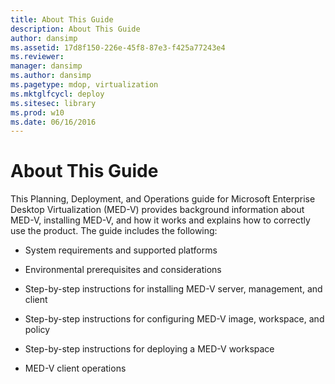 ```yaml
---
title: About This Guide
description: About This Guide
author: dansimp
ms.assetid: 17d8f150-226e-45f8-87e3-f425a77243e4
ms.reviewer: 
manager: dansimp
ms.author: dansimp
ms.pagetype: mdop, virtualization
ms.mktglfcycl: deploy
ms.sitesec: library
ms.prod: w10
ms.date: 06/16/2016
---
```



# About This Guide


This Planning, Deployment, and Operations guide for Microsoft Enterprise Desktop Virtualization (MED-V) provides background information about MED-V, installing MED-V, and how it works and explains how to correctly use the product. The guide includes the following:

-   System requirements and supported platforms

-   Environmental prerequisites and considerations

-   Step-by-step instructions for installing MED-V server, management, and client

-   Step-by-step instructions for configuring MED-V image, workspace, and policy

-   Step-by-step instructions for deploying a MED-V workspace

-   MED-V client operations

 

 





